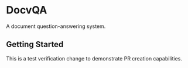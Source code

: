 # DocvQA

A document question-answering system.

## Getting Started

This is a test verification change to demonstrate PR creation capabilities.
